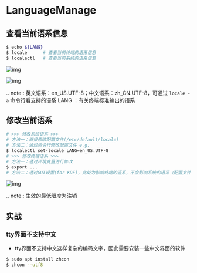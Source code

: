 # LanguageManage

## 查看当前语系信息

```bash
$ echo ${LANG} 
$ locale      # 查看当前终端的语系信息
$ localectl   # 查看当前系统的语系信息
```

![img](https://natsu-akatsuki.oss-cn-guangzhou.aliyuncs.com/img/nOL2Al83fjAN3b3u.png!thumbnail)

![img](https://natsu-akatsuki.oss-cn-guangzhou.aliyuncs.com/img/vwZa6waF2KX9SxJd.png!thumbnail)

.. note:: 英文语系：en_US.UTF-8；中文语系：zh_CN.UTF-8，可通过 ``locale -a`` 命令行看支持的语系
 LANG ：有关终端标准输出的语系

## 修改当前语系

```bash
# >>> 修改系统语系 >>>
# 方法一：直接修改配置文件(/etc/default/locale)
# 方法二：通过命令行修改配置文件 e.g.
$ localectl set-locale LANG=en_US.UTF-8
# >>> 修改终端语系 >>>
# 方法一：通过环境变量进行修改
$ export ...
# 方法二：通过GUI设置(for KDE)，此处为影响终端的语系，不会影响系统的语系（配置文件/etc/default/locale不会被改动）
```

![img](https://natsu-akatsuki.oss-cn-guangzhou.aliyuncs.com/img/ITcSEtbaelh0YHur.png!thumbnail)

.. note:: 生效的最低限度为注销

## 实战

### tty界面不支持中文

- tty界面不支持中文这样复杂的编码文字，因此需要安装一些中文界面的软件

```bash
$ sudo apt install zhcon
$ zhcon --utf8
```
